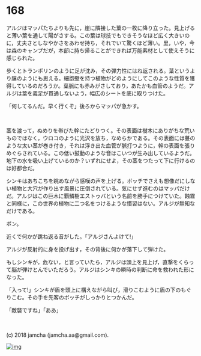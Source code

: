 # 168

アルジはマッパたちよりも先に，崖に隣接した葉の一枚に降り立った。見上げると薄い葉を通して陽がさする。この葉は球技でもできそうなほど広く大きいのに，丈夫さとしなやかさをあわせ持ち，それでいて驚くほど薄い。里，いや，今は森のキャンプだが，本部に持ち帰ることができれば万能素材として使えそうに感じられた。  

歩くとトランポリンのように足が沈み，その弾力性にはね返される。葉というより膜のようにも思える。細胞壁を持つ植物がどのようにしてこのような性質を獲得しているのだろうか。葉脈にも赤みがさしており，あたかも血管のようだ。アルジは葉を義足が貫通しないよう，幅広のシートを底に取りつけた。  

「何してるんだ。早く行くぞ」後ろからマッパが急かす。  

<br>  

茎を渡って，ぬめりを帯びた幹にたどりつく。その表面は樹木にありがちな荒いものではなく，ウロコのように光沢を放ち，なめらかである。その表面には蔓のような太い茎が巻き付き，それは浮き出た血管が脈打つように，幹の表面を張りめぐらされている。この低い鼓動のような音はこいつが生み出しているようだ。地下の水を吸い上げているのか？いずれにせよ，その茎をつたって下に行けるのは好都合だ。  

シンキはあちこちを眺めながら感嘆の声を上げる。ボッチでさえも想像だにしない植物と大穴が作り出す風景に圧倒されている。気にせず進むのはマッパだけだ。アルジはこの巨木に覇鱗樹エストゥバという名前を勝手につけていた。蝕霧と同様に，この世界の植物に二つ名をつけるような慣習はない。アルジが無知なだけである。  

ボン。  

近くで何かが跳ね返る音がした。「アルジさんよけて!」  

アルジが反射的に身を投げ出す，その背後に何かが落下して弾けた。  

もしシンキが，危ない，と言っていたら，アルジは頭上を見上げ，直撃をくらって脳が弾けとんでいただろう。アルジはシンキの瞬時の判断に命を救われた形になった。  

「入って!」シンキが盾を頭上に構えながら叫び，滑りこむように盾の下のもぐりこむ。その手を先客のボッチがしっかりとつかんだ。  

「敵襲ですね」「ああ」  

<br>  
<br>  
(c) 2018 jamcha (jamcha.aa@gmail.com).  

[![img](http://i.creativecommons.org/l/by-nc-sa/4.0/88x31.png)](http://creativecommons.org/licenses/by-nc-sa/4.0/deed)
